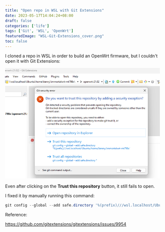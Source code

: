 ```yaml
---
title: "Open repo in WSL with Git Extensions"
date: 2023-05-17T14:04:24+08:00
draft: false
categories: ['life']
tags: ['Git', 'WSL', 'OpenWrt']
featuredImage: "WSL-Git-Extensions_cover.png"
toc: false
---
```


I cloned a repo in WSL in order to build an OpenWrt firmware, but I couldn't open it with Git Extensions:

![Error](error.png)

Even after clicking on the **Trust this repository** button, it still fails to open.

I fixed it by manually running this command:

```powershell
git config --global --add safe.directory '%(prefix)///wsl.localhost/Ubuntu/home/kenny/immortalwrt-mt798x'
```

Reference:

https://github.com/gitextensions/gitextensions/issues/9954
